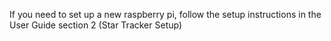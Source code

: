 If you need to set up a new raspberry pi, follow the setup instructions in the User Guide section 2 (Star Tracker Setup)
